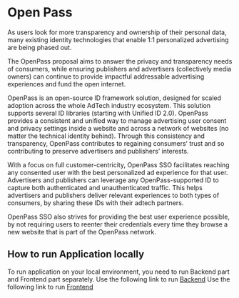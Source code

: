 # Open Pass

As users look for more transparency and ownership of their personal data, many existing identity technologies that enable 1:1 personalized advertising are being phased out. 

The OpenPass proposal aims to answer the privacy and transparency needs of consumers, while ensuring publishers and advertisers (collectively media owners) can continue to provide impactful addressable advertising experiences and fund the open internet. 

OpenPass is an open-source ID framework solution, designed for scaled adoption across the whole AdTech industry ecosystem. This solution supports several ID libraries (starting with Unified ID 2.0). OpenPass provides a consistent and unified way to manage advertising user consent and privacy settings inside a website and across a network of websites (no matter the technical identity behind). Through this consistency and transparency, OpenPass contributes to regaining consumers’ trust and so contributing to preserve advertisers and publishers’ interests.

With a focus on full customer-centricity, OpenPass SSO facilitates reaching any consented user with the best personalized ad experience for that user.  Advertisers and publishers can leverage any OpenPass-supported ID to capture both authenticated and unauthenticated traffic. This helps advertisers and publishers deliver relevant experiences to both types of consumers, by sharing these IDs with their adtech partners.

OpenPass SSO also strives for providing the best user experience possible, by not requiring users to reenter their credentials every time they browse a new website that is part of the OpenPass network.





## How to run Application locally

To run application on your local environment, you need to run Backend part and Frontend part separately.
Use the following link to run [Backend](https://github.com/criteo/openpass/blob/main/OpenPass.IdController/README.md)
Use the following link to run [Frontend](https://github.com/criteo/openpass/blob/main/OpenPass.IdController.UI/README.md)
